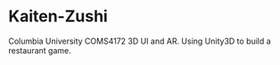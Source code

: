 # Kaiten-Zushi
Columbia University COMS4172 3D UI and AR. Using Unity3D to build a restaurant game.
